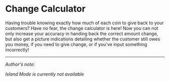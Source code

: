 # __Change Calculator__

Having trouble knowing exactly how much of each coin to give back to your customers? Have no fear, the change calculator is here! Now you can not only increase your accuracy in handing back the correct amount change, but also get a picture indications detailing whether the customer still owes you money, if you need to give change, or if you've input something incorrectly!

---
*Author's note:*

*Island Mode is currently not available*